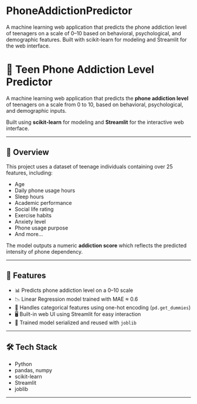 # PhoneAddictionPredictor
A machine learning web application that predicts the phone addiction level of teenagers on a scale of 0–10 based on behavioral, psychological, and demographic features. Built with scikit-learn for modeling and Streamlit for the web interface.

# 📱 Teen Phone Addiction Level Predictor

A machine learning web application that predicts the **phone addiction level** of teenagers on a scale from 0 to 10, based on behavioral, psychological, and demographic inputs.

Built using **scikit-learn** for modeling and **Streamlit** for the interactive web interface.

---

## 🧠 Overview

This project uses a dataset of teenage individuals containing over 25 features, including:

- Age
- Daily phone usage hours
- Sleep hours
- Academic performance
- Social life rating
- Exercise habits
- Anxiety level
- Phone usage purpose
- And more...

The model outputs a numeric **addiction score** which reflects the predicted intensity of phone dependency.

---

## 🚀 Features

- 📊 Predicts phone addiction level on a 0–10 scale
- 📉 Linear Regression model trained with MAE ≈ 0.6
- 🔄 Handles categorical features using one-hot encoding (`pd.get_dummies`)
- 🖥️ Built-in web UI using Streamlit for easy interaction
- 💾 Trained model serialized and reused with `joblib`

---

## 🛠 Tech Stack

- Python
- pandas, numpy
- scikit-learn
- Streamlit
- joblib

---


